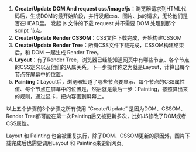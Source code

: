 1. **Create/Update DOM And request css/image/js**：浏览器请求到HTML代码后，生成DOM的最开始阶段，并行发起css、图片、js的请求，无论他们是否在HEAD里。
发起 js 文件的下载 request 并不需要 DOM 处理到那个 script 节点。
2. **Create/Update Render CSSOM**：CSS文件下载完成，开始构建CSSOM
3. **Create/Update Render Tree**：所有CSS文件下载完成，CSSOM构建结束后，和 DOM 一起生成 Render Tree。
4. **Layout**：有了Render Tree，浏览器已经能知道网页中有哪些节点、各个节点的CSS定义以及他们的从属关系。下一步操作称之为就是Layout，计算出每个节点在屏幕中的位置。
5. **Painting**：Layout后，浏览器知道了哪些节点要显示、每个节点的CSS属性值、每个节点在屏幕中的位置是，然后就是最后一步：Painting，按照算出来的规则，通过显卡，把内容画到屏幕上。

以上五个步骤前3个步骤之所有使用 “Create/Update” 是因为DOM、CSSOM、Render Tree都可能在第一次Painting后又被更新多次，比如JS修改了DOM或者CSS属性。

Layout 和 Painting 也会被重复执行，除了DOM、CSSOM更新的原因外，图片下载完成后也需要调用Layout 和 Painting来更新网页。
